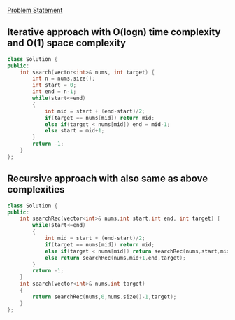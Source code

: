 [Problem Statement](https://leetcode.com/problems/binary-search/)

## Iterative approach with O(logn) time complexity and O(1) space complexity

```cpp
class Solution {
public:
    int search(vector<int>& nums, int target) {
        int n = nums.size();
        int start = 0;
        int end = n-1;
        while(start<=end)
        {
            int mid = start + (end-start)/2;
            if(target == nums[mid]) return mid;
            else if(target < nums[mid]) end = mid-1;
            else start = mid+1;
        }
        return -1;
    }
};
```

## Recursive approach with also same as above complexities

```cpp
class Solution {
public:
    int searchRec(vector<int>& nums,int start,int end, int target) {
        while(start<=end)
        {
            int mid = start + (end-start)/2;
            if(target == nums[mid]) return mid;
            else if(target < nums[mid]) return searchRec(nums,start,mid-1,target);
            else return searchRec(nums,mid+1,end,target);
        }
        return -1;
    }
    int search(vector<int>& nums,int target)
    {
        return searchRec(nums,0,nums.size()-1,target);
    }
};
```
